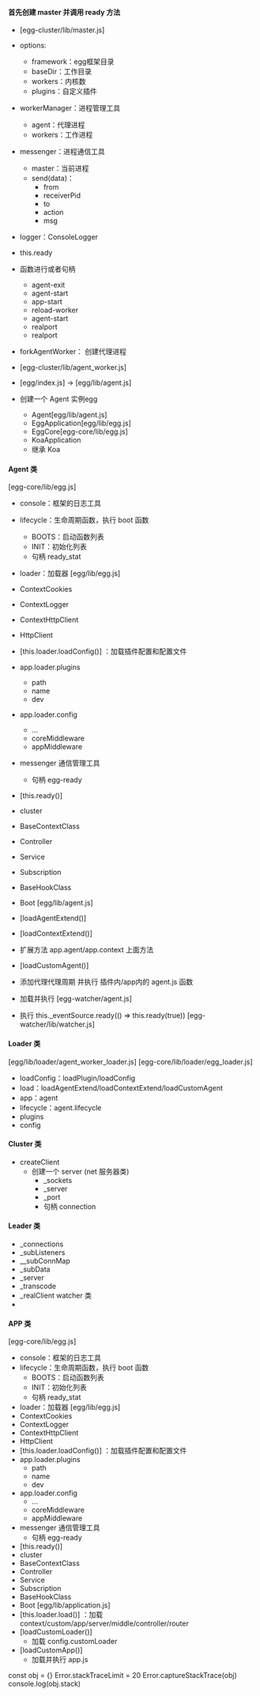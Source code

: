 
#### 首先创建 master 并调用 ready 方法
+ [egg-cluster/lib/master.js]
+ options:
    + framework：egg框架目录
    + baseDir：工作目录
    + workers：内核数
    + plugins：自定义插件
    
+ workerManager：进程管理工具
    + agent：代理进程
    + workers：工作进程
    
+ messenger：进程通信工具
    + master：当前进程
    + send(data)：
        + from
        + receiverPid
        + to
        + action
        + msg
        
+ logger：ConsoleLogger
+ this.ready
+ 函数进行或者句柄
    + agent-exit
    + agent-start
    + app-start
    + reload-worker
    + agent-start
    + realport
    + realport

+ forkAgentWorker： 创建代理进程
+ [egg-cluster/lib/agent_worker.js]
+ [egg/index.js] -> [egg/lib/agent.js]
+ 创建一个 Agent 实例egg
    + Agent[egg/lib/agent.js]  
    + EggApplication[egg/lib/egg.js]
    + EggCore[egg-core/lib/egg.js]
    + KoaApplication
    + 继承 Koa
    
#### Agent 类
[egg-core/lib/egg.js]
+ console：框架的日志工具
+ lifecycle：生命周期函数，执行 boot 函数
    + BOOTS：启动函数列表
    + INIT：初始化列表
    + 句柄 ready_stat
+ loader：加载器
[egg/lib/egg.js]
+ ContextCookies
+ ContextLogger
+ ContextHttpClient
+ HttpClient
+ [this.loader.loadConfig()] ：加载插件配置和配置文件
+ app.loader.plugins
    + path
    + name
    + dev
+ app.loader.config
    + ...
    + coreMiddleware
    + appMiddleware
+ messenger 通信管理工具
    + 句柄 egg-ready
+ [this.ready()]  
+ cluster 
+ BaseContextClass 
+ Controller 
+ Service 
+ Subscription 
+ BaseHookClass 
+ Boot 
[egg/lib/agent.js]  
+ [loadAgentExtend()] 
+ [loadContextExtend()]
+ 扩展方法 app.agent/app.context 上面方法
+ [loadCustomAgent()]
+ 添加代理代理周期 并执行 插件内/app内的 agent.js 函数

+ 加载并执行 [egg-watcher/agent.js]
+ 执行 this._eventSource.ready(() => this.ready(true)) [egg-watcher/lib/watcher.js]






#### Loader 类
[egg/lib/loader/agent_worker_loader.js]
[egg-core/lib/loader/egg_loader.js]
+ loadConfig：loadPlugin/loadConfig
+ load：loadAgentExtend/loadContextExtend/loadCustomAgent
+ app：agent
+ lifecycle：agent.lifecycle
+ plugins
+ config
    
    
    
    
#### Cluster 类
+ createClient 
    + 创建一个 server (net 服务器类)
        + _sockets
        + _server
        + _port
        + 句柄 connection

#### Leader 类
+ _connections
+ _subListeners
+ __subConnMap
+ _subData
+ _server
+ _transcode
+ _realClient watcher 类
+  
    
    

#### APP 类
[egg-core/lib/egg.js]
+ console：框架的日志工具
+ lifecycle：生命周期函数，执行 boot 函数
    + BOOTS：启动函数列表
    + INIT：初始化列表
    + 句柄 ready_stat
+ loader：加载器
[egg/lib/egg.js]
+ ContextCookies
+ ContextLogger
+ ContextHttpClient
+ HttpClient
+ [this.loader.loadConfig()] ：加载插件配置和配置文件
+ app.loader.plugins
    + path
    + name
    + dev
+ app.loader.config
    + ...
    + coreMiddleware
    + appMiddleware
+ messenger 通信管理工具
    + 句柄 egg-ready
+ [this.ready()]  
+ cluster 
+ BaseContextClass 
+ Controller 
+ Service 
+ Subscription 
+ BaseHookClass 
+ Boot 
[egg/lib/application.js]
+ [this.loader.load()] ：加载 context/custom/app/server/middle/controller/router
+ [loadCustomLoader()]
    + 加载 config.customLoader 
+ [loadCustomApp()]
    + 加载并执行 app.js
    

    
    
    
    
    
    
    
const obj = {}
Error.stackTraceLimit =  20
Error.captureStackTrace(obj)
console.log(obj.stack)  
    
    
    
    
    
    
    
    
    
    
    
    
    
    